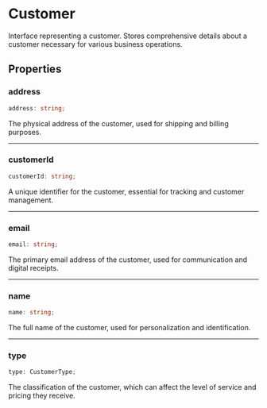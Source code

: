 # Customer

Interface representing a customer.
Stores comprehensive details about a customer necessary for various business operations.

## Properties

### address

```ts
address: string;
```

The physical address of the customer, used for shipping and billing purposes.

***

### customerId

```ts
customerId: string;
```

A unique identifier for the customer, essential for tracking and customer management.

***

### email

```ts
email: string;
```

The primary email address of the customer, used for communication and digital receipts.

***

### name

```ts
name: string;
```

The full name of the customer, used for personalization and identification.

***

### type

```ts
type: CustomerType;
```

The classification of the customer, which can affect the level of service and pricing they receive.
